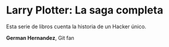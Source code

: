 # Larry Plotter: La saga completa

Esta serie de libros cuenta la historia de un Hacker único.

**German Hernandez**, Git fan